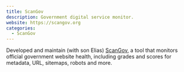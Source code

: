 ```yaml
---
title: ScanGov
description: Government digital service monitor.
website: https://scangov.org
categories:
  - ScanGov
---
```


Developed and maintain (with son Elias) [ScanGov](https://scangov.org), a tool that monitors official government website health, including grades and scores for metadata, URL, sitemaps, robots and more.
